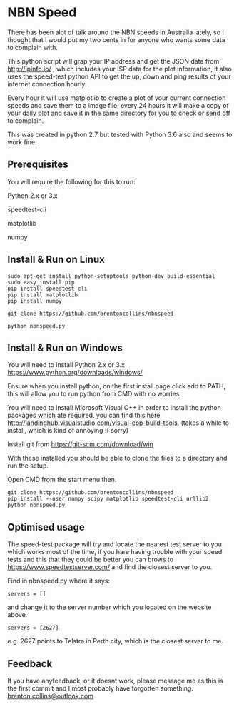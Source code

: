 # NBN Speed
There has been alot of talk around the NBN speeds in Australia lately, so I thought that I would put my two cents
in for anyone who wants some data to complain with. 

This python script will grap your IP address and get the JSON data from http://ipinfo.io/ , which includes your ISP data for the plot information, it also uses the speed-test python API to get the up, down and ping results of your internet connection hourly.

Every hour it will use matplotlib to create a plot of your current connection speeds and save them to a image file, every 24 hours it will make a copy of your daily plot and save it in the same directory for you to check or send off to complain.

This was created in python 2.7 but tested with Python 3.6 also and seems to work fine.


## Prerequisites

You will require the following for this to run:

Python 2.x or 3.x

speedtest-cli

matplotlib

numpy

## Install & Run on Linux
```
sudo apt-get install python-setuptools python-dev build-essential 
sudo easy_install pip 
pip install speedtest-cli
pip install matplotlib
pip install numpy

git clone https://github.com/brentoncollins/nbnspeed

python nbnspeed.py
```
## Install & Run on Windows
You will need to install Python 2.x or 3.x https://www.python.org/downloads/windows/

Ensure when you install python, on the first install page click add to PATH, this will allow you to run python from CMD with no worries.

You will need to install Microsoft Visual C++ in order to install the python packages which ate required, you can find this here
http://landinghub.visualstudio.com/visual-cpp-build-tools. (takes a while to install, which is kind of annoying :( sorry)

Install git from https://git-scm.com/download/win

With these installed you should be able to clone the files to a directory and run the setup.

Open CMD from the start menu then.
```
git clone https://github.com/brentoncollins/nbnspeed
pip install --user numpy scipy matplotlib speedtest-cli urllib2
python nbnspeed.py
```
## Optimised usage
The speed-test package will try and locate the nearest test server to you which works most of the time, if you hare having trouble with your speed tests and this that they could be better you can brows to https://www.speedtestserver.com/ and find the closest server to you.

Find in nbnspeed.py where it says:
```
servers = []
```
and change it to the server number which you located on the website above.
```
servers = [2627]
```
e.g. 2627 points to Telstra in Perth city, which is the closest server to me.

## Feedback

If you have anyfeedback, or it doesnt work, please message me as this is the first commit and I most probably have forgotten something.
brenton.collins@outlook.com
